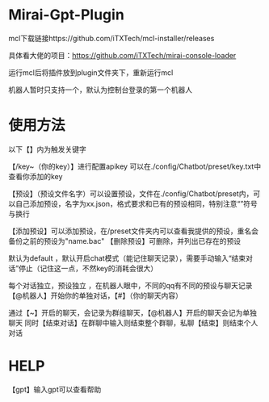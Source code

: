 # Mirai-Gpt-Plugin

mcl下载链接https://github.com/iTXTech/mcl-installer/releases

具体看大佬的项目：https://github.com/iTXTech/mirai-console-loader

运行mcl后将插件放到plugin文件夹下，重新运行mcl

机器人暂时只支持一个，默认为控制台登录的第一个机器人


# 使用方法
以下【】内为触发关键字

【/key~（你的key）】进行配置apikey 可以在./config/Chatbot/preset/key.txt中查看你添加的key

【预设】（预设文件名字）可以设置预设，文件在./config/Chatbot/preset内，可以自己添加预设，名字为xx.json，格式要求和已有的预设相同，特别注意“”符号与换行

【添加预设】可以添加预设，在/preset文件夹内可以查看我提供的预设，重名会备份之前的预设为"name.bac"
【删除预设】可删除，并列出已存在的预设

默认为default ，默认开启chat模式（能记住聊天记录），需要手动输入“结束对话”停止（记住这一点，不然key的消耗会很大）

每个对话独立，预设独立 ，在机器人眼中，不同的qq有不同的预设与聊天记录
【@机器人】开始你的单独对话，【#】（你的聊天内容）

通过【~】开启的聊天，会记录为群组聊天，【@机器人】开启的聊天会记为单独聊天
同时【结束对话】在群聊中输入则结束整个群聊，私聊【结束】则结束个人对话

# HELP
【gpt】输入gpt可以查看帮助
